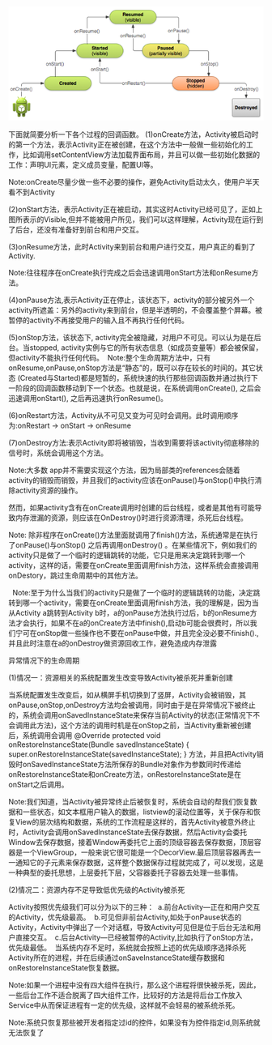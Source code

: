 

![对象状态转化图](https://raw.githubusercontent.com/supets-open/InterView/master/web/image/Activity生命周期.png)

下面就简要分析一下各个过程的回调函数。
(1)onCreate方法，Activity被启动时的第一个方法，表示Activity正在被创建，在这个方法中一般做一些初始化的工作，比如调用setContentView方法加载界面布局，并且可以做一些初始化数据的工作：声明UI元素，定义成员变量，配置UI等。 

Note:onCreate尽量少做一些不必要的操作，避免Activity启动太久，使用户半天看不到Activity

(2)onStart方法，表示Activity正在被启动，其实这时Activity已经可见了，正如上图所表示的Visible,但并不能被用户所见，我们可以这样理解，Activity现在运行到了后台，还没有准备好到前台和用户交互。

(3)onResume方法，此时Activity来到前台和用户进行交互，用户真正的看到了Activity. 

Note:往往程序在onCreate执行完成之后会迅速调用onStart方法和onResume方法。

(4)onPause方法,表示Activity正在停止，该状态下，activity的部分被另外一个activity所遮盖：另外的activity来到前台，但是半透明的，不会覆盖整个屏幕。被暂停的activity不再接受用户的输入且不再执行任何代码。

(5)onStop方法，该状态下, activity完全被隐藏，对用户不可见。可以认为是在后台。当stopped, activity实例与它的所有状态信息（如成员变量等）都会被保留，但activity不能执行任何代码。 
Note:整个生命周期方法中，只有onResume,onPause,onStop方法是“静态”的，既可以存在较长的时间的。其它状态 (Created与Started)都是短暂的，系统快速的执行那些回调函数并通过执行下一阶段的回调函数移动到下一个状态。也就是说，在系统调用onCreate(), 之后会迅速调用onStart(), 之后再迅速执行onResume()。

(6)onRestart方法，Activity从不可见又变为可见时会调用。此时调用顺序为:onRestart -> onStart -> onResume

(7)onDestroy方法:表示Activity即将被销毁，当收到需要将该activity彻底移除的信号时，系统会调用这个方法。 

Note:大多数 app并不需要实现这个方法，因为局部类的references会随着activity的销毁而销毁，并且我们的activity应该在onPause()与onStop()中执行清除activity资源的操作。

然而，如果activity含有在onCreate调用时创建的后台线程，或者是其他有可能导致内存泄漏的资源，则应该在OnDestroy()时进行资源清理，杀死后台线程。 


Note: 除非程序在onCreate()方法里面就调用了finish()方法，系统通常是在执行了onPause()与onStop() 之后再调用onDestroy() 。在某些情况下，例如我们的activity只是做了一个临时的逻辑跳转的功能，它只是用来决定跳转到哪一个activity，这样的话，需要在onCreate里面调用finish方法，这样系统会直接调用onDestory，跳过生命周期中的其他方法。

 
Note:至于为什么当我们的activity只是做了一个临时的逻辑跳转的功能，决定跳转到哪一个activity，需要在onCreate里面调用finish方法，我的理解是，因为当从Activity a跳转到Activity b时，a的onPause方法执行过后，b的onResume方法才会执行，如果不在a的onCreate方法中finish(),启动b可能会很费时，所以我们宁可在onStop做一些操作也不要在onPause中做，并且完全没必要不finish().,并且此时注意在a的onDestroy做资源回收工作，避免造成内存泄露

异常情况下的生命周期

(1)情况一：资源相关的系统配置发生改变导致Activity被杀死并重新创建 

当系统配置发生改变后，如从横屏手机切换到了竖屏，Activity会被销毁，其onPause,onStop,onDestroy方法均会被调用，同时由于是在异常情况下被终止的，系统会调用onSavedInstanceState来保存当前Activity的状态(正常情况下不会调用此方法)，这个方法的调用时机是在onStop之前，当Activity重新被创建后，系统调用会调用
    @Override
    protected void onRestoreInstanceState(Bundle savedInstanceState) {
        super.onRestoreInstanceState(savedInstanceState);
    }
方法，并且把Activity销毁时onSavedInstanceState方法所保存的Bundle对象作为参数同时传递给onRestoreInstanceState和onCreate方法，onRestoreInstanceState是在onStart之后调用。 


Note:我们知道，当Activity被异常终止后被恢复时，系统会自动的帮我们恢复数据和一些状态，如文本框用户输入的数据，listview的滚动位置等，关于保存和恢复View的层次结构和数据，系统的工作流程是这样的，首先Activity被意外终止时，Activity会调用onSavedInstanceState去保存数据，然后Activity会委托Window去保存数据，接着Window再委托它上面的顶级容器去保存数据，顶层容器是一个ViewGroup，一般来说它很可能是一个DecorView.最后顶层容器再去一一通知它的子元素来保存数据，这样整个数据保存过程就完成了，可以发现，这是一种典型的委托思想，上层委托下层，父容器委托子容器去处理一些事情。

(2)情况二：资源内存不足导致低优先级的Activity被杀死 

Activity按照优先级我们可以分为以下的三种： 
a.前台Activity—正在和用户交互的Activity，优先级最高。 
b.可见但非前台Activity,如处于onPause状态的Activity，Activity中弹出了一个对话框，导致Activity可见但是位于后台无法和用户直接交互。 
c.后台Activity—已经被暂停的Activity,比如执行了onStop方法，优先级最低。 
当系统内存不足时，系统就会按照上述的优先级顺序选择杀死Activity所在的进程，并在后续通过onSaveInstanceState缓存数据和onRestoreInstanceState恢复数据。 

Note:如果一个进程中没有四大组件在执行，那么这个进程将很快被杀死，因此，一些后台工作不适合脱离了四大组件工作，比较好的方法是将后台工作放入Service中从而保证进程有一定的优先级，这样就不会轻易的被系统杀死。 

Note:系统只恢复那些被开发者指定过id的控件，如果没有为控件指定id,则系统就无法恢复了